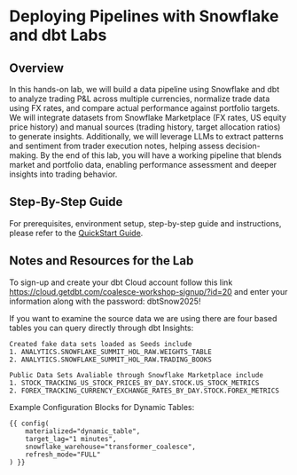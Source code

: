 # Deploying Pipelines with Snowflake and dbt Labs

## Overview

In this hands-on lab, we will build a data pipeline using Snowflake and dbt to analyze trading P&L across multiple currencies, normalize trade data using FX rates, and compare actual performance against portfolio targets. We will integrate datasets from Snowflake Marketplace (FX rates, US equity price history) and manual sources (trading history, target allocation ratios) to generate insights. Additionally, we will leverage LLMs to extract patterns and sentiment from trader execution notes, helping assess decision-making. By the end of this lab, you will have a working pipeline that blends market and portfolio data, enabling performance assessment and deeper insights into trading behavior.

## Step-By-Step Guide

For prerequisites, environment setup, step-by-step guide and instructions, please refer to the [QuickStart Guide](https://quickstarts.snowflake.com/guide/data_engineering_deploying_pipelines_with_snowflake_and_dbt_labs/index.html).


## Notes and Resources for the Lab

To sign-up and create your dbt Cloud account follow this link https://cloud.getdbt.com/coalesce-workshop-signup/?id=20
and enter your information along with the password: dbtSnow2025!

If you want to examine the source data we are using there are four based tables you can query directly through dbt Insights:
    
    Created fake data sets loaded as Seeds include
    1. ANALYTICS.SNOWFLAKE_SUMMIT_HOL_RAW.WEIGHTS_TABLE
    2. ANALYTICS.SNOWFLAKE_SUMMIT_HOL_RAW.TRADING_BOOKS
    
    Public Data Sets Avaliable through Snowflake Marketplace include
    1. STOCK_TRACKING_US_STOCK_PRICES_BY_DAY.STOCK.US_STOCK_METRICS
    2. FOREX_TRACKING_CURRENCY_EXCHANGE_RATES_BY_DAY.STOCK.FOREX_METRICS

Example Configuration Blocks for Dynamic Tables:

    {{ config(
        materialized="dynamic_table",
        target_lag="1 minutes",
        snowflake_warehouse="transformer_coalesce",
        refresh_mode="FULL"
    ) }}
